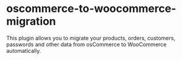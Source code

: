 # oscommerce-to-woocommerce-migration
This plugin allows you to migrate your products, orders, customers, passwords and other data from osCommerce to WooCommerce automatically.
